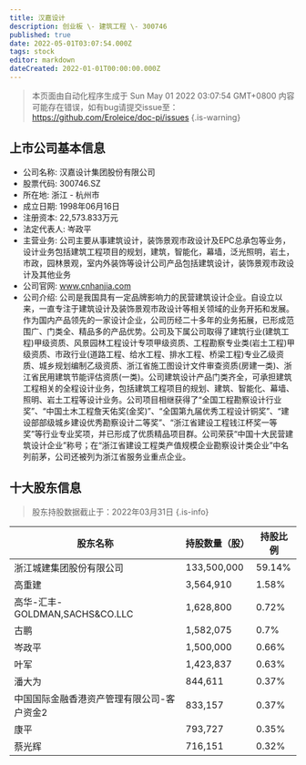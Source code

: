 ```yaml
---
title: 汉嘉设计
description: 创业板 \- 建筑工程 \- 300746
published: true
date: 2022-05-01T03:07:54.000Z
tags: stock
editor: markdown
dateCreated: 2022-01-01T00:00:00.000Z
---
```


> 本页面由自动化程序生成于 Sun May 01 2022 03:07:54 GMT+0800
> 内容可能存在错误，如有bug请提交issue至：https://github.com/Eroleice/doc-pi/issues
{.is-warning}

## 上市公司基本信息
- 公司名称: 汉嘉设计集团股份有限公司
- 股票代码: 300746.SZ
- 所在地: 浙江 - 杭州市
- 成立日期: 1998年06月16日
- 注册资本: 22,573.833万元
- 法定代表人: 岑政平
- 主营业务: 公司主要从事建筑设计，装饰景观市政设计及EPC总承包等业务，设计业务包括建筑工程项目的规划，建筑，智能化，幕墙，泛光照明，岩土，市政，园林景观，室内外装饰等设计公司产品包括建筑设计，装饰景观市政设计及其他业务
- 公司官网: www.cnhanjia.com
- 公司介绍: 公司是我国具有一定品牌影响力的民营建筑设计企业。自设立以来，一直专注于建筑设计及装饰景观市政设计等相关领域的业务开拓和发展。作为国内产品领先的一家设计企业，公司历经二十多年的业务拓展，已形成范围广、门类全、精品多的产品优势。公司及下属公司取得了建筑行业(建筑工程)甲级资质、风景园林工程设计专项甲级资质、工程勘察专业类(岩土工程)甲级资质、市政行业(道路工程、给水工程、排水工程、桥梁工程)专业乙级资质、城乡规划编制乙级资质、浙江省施工图设计文件审查资质(房建一类)、浙江省民用建筑节能评估资质(一类)。公司建筑设计产品门类齐全，可承担建筑工程相关的全程设计业务，包括建筑工程项目的规划、建筑、智能化、幕墙、照明、岩土工程等设计业务。公司项目相继获得了“全国工程勘察设计行业奖”、“中国土木工程詹天佑奖(金奖)”、“全国第九届优秀工程设计铜奖”、“建设部部级城乡建设优秀勘察设计二等奖”、“浙江省建设工程钱江杯奖一等奖”等行业专业奖项，并已形成了优质精品项目群。公司荣获“中国十大民营建筑设计企业”称号；在“浙江省建设工程类产值规模企业勘察设计类企业”中名列前茅，公司还被列为浙江省服务业重点企业。


## 十大股东信息
> 股东持股数据截止于：2022年03月31日
{.is-info}

| 股东名称 | 持股数量（股） | 持股比例 |
| --- | --- | --- |
| 浙江城建集团股份有限公司 | 133,500,000 | 59.14% |
| 高重建 | 3,564,910 | 1.58% |
| 高华-汇丰-GOLDMAN,SACHS&CO.LLC | 1,628,800 | 0.72% |
| 古鹏 | 1,582,075 | 0.7% |
| 岑政平 | 1,500,000 | 0.66% |
| 叶军 | 1,423,837 | 0.63% |
| 潘大为 | 844,611 | 0.37% |
| 中国国际金融香港资产管理有限公司-客户资金2 | 833,157 | 0.37% |
| 康平 | 793,727 | 0.35% |
| 蔡光辉 | 716,151 | 0.32% |




